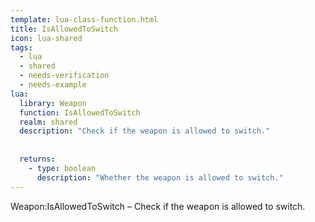 ```yaml
---
template: lua-class-function.html
title: IsAllowedToSwitch
icon: lua-shared
tags:
  - lua
  - shared
  - needs-verification
  - needs-example
lua:
  library: Weapon
  function: IsAllowedToSwitch
  realm: shared
  description: "Check if the weapon is allowed to switch."
  
  
  returns:
    - type: boolean
      description: "Whether the weapon is allowed to switch."
---
```


<div class="lua__search__keywords">
Weapon:IsAllowedToSwitch &#x2013; Check if the weapon is allowed to switch.
</div>
